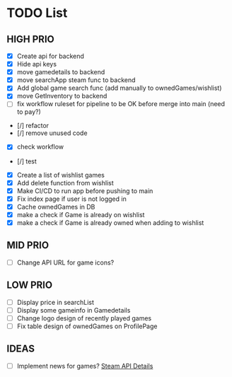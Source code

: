 ﻿# TODO List

## HIGH PRIO
- [X] Create api for backend
- [X] Hide api keys
- [X] move gamedetails to backend
- [X] move searchApp steam func to backend
- [X] Add global game search func (add manually to ownedGames/wishlist)
- [X] move GetInventory to backend
- [ ] fix workflow ruleset for pipeline to be OK before merge into main (need to pay?)
- [/] refactor
- [/] remove unused code
- [X] check workflow
- [/] test
- [X] Create a list of wishlist games
- [X] Add delete function from wishlist
- [X] Make CI/CD to run app before pushing to main
- [X] Fix index page if user is not logged in
- [X] Cache ownedGames in DB
- [X] make a check if Game is already on wishlist
- [X] make a check if Game is already owned when adding to wishlist
## MID PRIO
- [ ] Change API URL for game icons?

## LOW PRIO
- [ ] Display price in searchList
- [ ] Display some gameinfo in Gamedetails
- [ ] Change logo design of recently played games
- [ ] Fix table design of ownedGames on ProfilePage

## IDEAS
- [ ] Implement news for games? [Steam API Details](https://github.com/Revadike/InternalSteamWebAPI/wiki/Get-App-Details)
